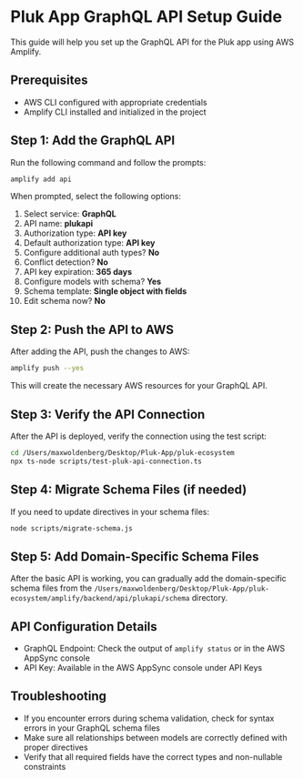 # Pluk App GraphQL API Setup Guide

This guide will help you set up the GraphQL API for the Pluk app using AWS Amplify.

## Prerequisites

- AWS CLI configured with appropriate credentials
- Amplify CLI installed and initialized in the project

## Step 1: Add the GraphQL API

Run the following command and follow the prompts:

```bash
amplify add api
```

When prompted, select the following options:

1. Select service: **GraphQL**
2. API name: **plukapi**
3. Authorization type: **API key**
4. Default authorization type: **API key**
5. Configure additional auth types? **No**
6. Conflict detection? **No**
7. API key expiration: **365 days**
8. Configure models with schema? **Yes**
9. Schema template: **Single object with fields**
10. Edit schema now? **No**

## Step 2: Push the API to AWS

After adding the API, push the changes to AWS:

```bash
amplify push --yes
```

This will create the necessary AWS resources for your GraphQL API.

## Step 3: Verify the API Connection

After the API is deployed, verify the connection using the test script:

```bash
cd /Users/maxwoldenberg/Desktop/Pluk-App/pluk-ecosystem
npx ts-node scripts/test-pluk-api-connection.ts
```

## Step 4: Migrate Schema Files (if needed)

If you need to update directives in your schema files:

```bash
node scripts/migrate-schema.js
```

## Step 5: Add Domain-Specific Schema Files

After the basic API is working, you can gradually add the domain-specific schema files from the `/Users/maxwoldenberg/Desktop/Pluk-App/pluk-ecosystem/amplify/backend/api/plukapi/schema` directory.

## API Configuration Details

- GraphQL Endpoint: Check the output of `amplify status` or in the AWS AppSync console
- API Key: Available in the AWS AppSync console under API Keys

## Troubleshooting

- If you encounter errors during schema validation, check for syntax errors in your GraphQL schema files
- Make sure all relationships between models are correctly defined with proper directives
- Verify that all required fields have the correct types and non-nullable constraints
